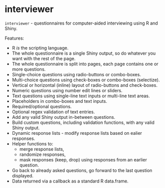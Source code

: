 # interviewer

`interviewer` - questionnaires for computer-aided interviewing using R and Shiny.

Features:
* R *is* the scripting language.
* The whole questionnaire is a single Shiny output, so do whatever you want with the rest of the page.
* The whole questionnaire is split into pages, each page contains one or more questions.
* Single-choice questions using radio-buttons or combo-boxes.
* Multi-choice questions using check-boxes or combo-boxes (selectize).
* Vertical or horizontal (inline) layout of radio-buttons and check-boxes.
* Numeric questions using number edit lines or sliders.
* Text questions using single-line text inputs or multi-line text areas.
* Placeholders in combo-boxes and text inputs.
* Required/optional questions.
* Optional regex validation of text entries.
* Add any valid Shiny output in-between questions.
* Build custom questions, including validation functions, with any valid Shiny output.
* Dynamic response lists - modify response lists based on ealier responses.
* Helper functions to:
  * merge response lists,
  * randomize responses,
  * mask responses (keep, drop) using responses from an earlier question.
* Go back to already asked questions, go forward to the last question displayed.
* Data returned via a callback as a standard R data.frame.
